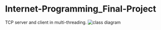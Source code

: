 # Internet-Programming_Final-Project
TCP server and client in multi-threading.
![class diagram](https://user-images.githubusercontent.com/76742840/196516030-77213f10-91a6-4b64-88af-00f15a848d89.png)
